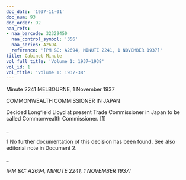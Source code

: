 ```yaml
---
doc_date: '1937-11-01'
doc_num: 93
doc_order: 92
naa_refs:
- naa_barcode: 32329450
  naa_control_symbol: '356'
  naa_series: A2694
  reference: '[PM &C: A2694, MINUTE 2241, 1 NOVEMBER 1937]'
title: Cabinet Minute
vol_full_title: 'Volume 1: 1937–1938'
vol_id: 1
vol_title: 'Volume 1: 1937-38'
---
```


Minute 2241 MELBOURNE, 1 November 1937

COMMONWEALTH COMMISSIONER IN JAPAN

Decided Longfield Lloyd at present Trade Commissioner in Japan to be called Commonwealth Commissioner. [1]

 _

1 No further documentation of this decision has been found. See also editorial note in Document 2.

_

 _[PM &C: A2694, MINUTE 2241, 1 NOVEMBER 1937]_